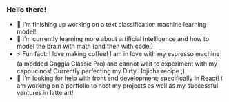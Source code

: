 ### Hello there!
- 🔭 I’m finishing up working on a text classification machine learning model!
- 🌱 I’m currently learning more about artificial intelligence and how to model the brain with math (and then with code!)
- ⚡ Fun fact: I love making coffee! I am in love with my espresso machine (a modded Gaggia Classic Pro) and cannot wait to experiment with my cappucinos! Currently perfecting my Dirty Hojicha recipe ;)
- 🤔 I’m looking for help with front end development; specifically in React! I am working on a portfolio to host my projects as well as my successful ventures in latte art!
